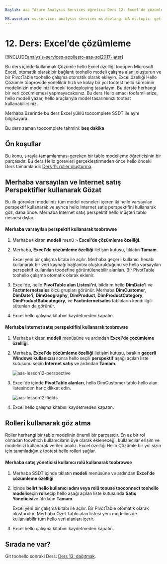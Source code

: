```yaml
---
Başlık: aaa "Azure Analysis Services öğretici Ders 12: Excel'de çözümleme | Microsoft Docs"Açıklama: nasıl toouse Excel'de çözümleme özelliği hello içinde Azure Analysis Services açıklar öğretici projesi. Hizmetleri: analysis services documentationcenter: '' Yazar: minewiskan Yöneticisi: erikre Düzenleyicisi: '' etiketler: ''

MS.assetid: ms.service: analysis services ms.devlang: NA ms.topic: get-makalesi ms.tgt_pltfrm: NA ms.workload: na ms.date: 26/05/2017 ms.author: owend
---
```

# <a name="lesson-12-analyze-in-excel"></a>12. Ders: Excel’de çözümleme

[!INCLUDE[analysis-services-appliesto-aas-sql2017-later](../../../includes/analysis-services-appliesto-aas-sql2017-later.md)]

Bu ders içinde kullanmak Çözümle hello Excel özelliği tooopen Microsoft Excel, otomatik olarak bir bağlantı toohello modeli çalışma alanı oluşturun ve bir PivotTable toohello çalışma otomatik olarak ekleyin. Excel özelliği Hello Çözümle tooprovide yöneliktir hızlı ve kolay bir yol tootest hello sürecinin modelinizin modelinizi önceki toodeploying tasarlayın. Bu derste herhangi bir veri çözümlemesi yapmayacaksınız. Bu ders Hello amacı toofamiliarize, hello modeli yazar, hello araçlarıyla model tasarımınızı tootest kullanabilirsiniz.   
  
Merhaba üzerinde bu ders Excel yüklü toocomplete SSDT ile aynı bilgisayara.
  
Bu ders zaman toocomplete tahmini: **beş dakika**  
  
## <a name="prerequisites"></a>Ön koşullar  
Bu konu, sırayla tamamlanması gereken bir tablo modelleme öğreticisinin bir parçasıdır. Bu ders Hello görevleri gerçekleştirmeden önce hello önceki Ders tamamlandı: [Ders 11: roller oluşturma](../tutorials/aas-lesson-11-create-roles.md).  
  
## <a name="browse-using-hello-default-and-internet-sales-perspectives"></a>Merhaba varsayılan ve Internet satış Perspektifler kullanarak Gözat  
Bu ilk görevleri modeliniz tüm model nesneleri içeren iki hello varsayılan perspektif kullanarak ve ayrıca hello Internet satış perspektifini kullanarak göz, daha önce. Merhaba Internet satış perspektif hello müşteri tablo nesnesi dışlar.  
  
#### <a name="toobrowse-by-using-hello-default-perspective"></a>Merhaba varsayılan perspektif kullanarak toobrowse  
  
1.  Merhaba tıklatın **modeli** menü > **Excel'de çözümleme özelliği**.  
  
2.  Merhaba, **Excel'de çözümleme özelliği** iletişim kutusu, tıklatın **Tamam**.  
  
    Excel yeni bir çalışma kitabı ile açılır. Merhaba geçerli kullanıcı hesabı kullanarak bir veri kaynağı bağlantısı oluşturulduğunu ve hello varsayılan perspektif kullanılan toodefine görüntülenebilir alanları. Bir PivotTable toohello çalışma otomatik olarak eklenir.  
  
3.  Excel'de, hello **PivotTable alan Listesi'ni**, bildirim hello **DimDate'i** ve **Factınternetsales** ölçü grupları görünür. Merhaba **DimCustomer**, **DimDate'i**, **DimGeography**, **DimProduct**, **DimProductCategory**, **DimProductSubcategory**, ve **Factınternetsales** tabloların kendi ilgili sütunları da görünür.  
  
4.  Excel hello çalışma kitabını kaydetmeden kapatın.  
  
#### <a name="toobrowse-by-using-hello-internet-sales-perspective"></a>Merhaba Internet satış perspektifini kullanarak toobrowse  
  
1.  Merhaba tıklatın **modeli** menüsüne ve ardından **Excel'de çözümleme özelliği**.  
  
2.  Merhaba, **Excel'de çözümleme özelliği** iletişim kutusu, bırakın **geçerli Windows kullanıcısı** sonra hello seçili **perspektif** aşağı açılan liste kutusunu seçin **Internet satış** ve ardından **Tamam**. 
    
    ![aas-lesson12-perspective](../tutorials/media/aas-lesson12-perspective.png)
    
3.  Excel'de içinde **PivotTable alanları**, hello DimCustomer tablo hello alan listesinden hariç dikkat edin.  
    
    ![aas-lesson12-fields](../tutorials/media/aas-lesson12-fields.png)
    
4.  Excel hello çalışma kitabını kaydetmeden kapatın.  
  
## <a name="browse-by-using-roles"></a>Rolleri kullanarak göz atma  
Roller herhangi bir tablo modelinin önemli bir parçasıdır. En az bir rol olmadan toowhich kullanıcıların üye olarak ekleneceği, kullanıcılar erişim ve modelinizi kullanarak verileri analiz. Excel özelliği Hello Çözümle bir yol sizin için tanımladığınız tootest hello rolleri sağlar.  
  
#### <a name="toobrowse-by-using-hello-sales-manager-user-role"></a>Merhaba satış yöneticisi kullanıcı rolü kullanarak toobrowse  
  
1.  Merhaba SSDT içinde tıklatın **modeli** menüsüne ve ardından **Excel'de çözümleme özelliği**.  
  
2.  İçinde **belirt hello kullanıcı adını veya rolü toouse tooconnect toohello modeli**seçin **rol**seçip hello aşağı açılan liste kutusunda **Satış Yöneticisi**ve 'ıtıklatın **Tamam**.  
  
    Excel yeni bir çalışma kitabı ile açılır. Bir PivotTable otomatik olarak oluşturulur. Merhaba Özet Tablo alan listesi yeni modelinizde kullanılabilir tüm hello veri alanları içerir.  
      
3.  Excel hello çalışma kitabını kaydetmeden kapatın.  
  
## <a name="whats-next"></a>Sırada ne var?
Git toohello sonraki Ders: [Ders 13: dağıtmak](../tutorials/aas-lesson-13-deploy.md).

  
  
  
